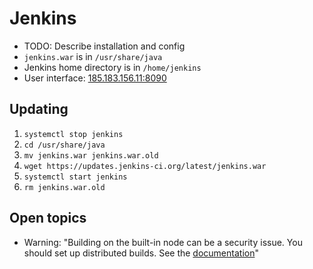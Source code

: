 # Jenkins
- TODO: Describe installation and config
- `jenkins.war` is in `/usr/share/java`
- Jenkins home directory is in `/home/jenkins`
- User interface: [185.183.156.11:8090](http://185.183.156.11:8090/)

## Updating
1. `systemctl stop jenkins`
2. `cd /usr/share/java`
3. `mv jenkins.war jenkins.war.old`
4. `wget https://updates.jenkins-ci.org/latest/jenkins.war`
5. `systemctl start jenkins`
6. `rm jenkins.war.old`

## Open topics
- Warning: "Building on the built-in node can be a security issue. You should set up distributed builds. See the [documentation](https://www.jenkins.io/doc/book/security/controller-isolation/)"
